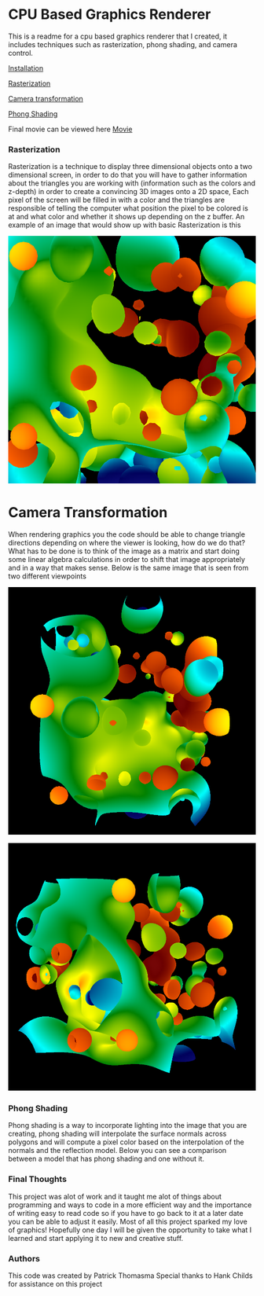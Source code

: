 # CPU Based Graphics Renderer

This is a readme for a cpu based graphics renderer that I created, it includes techniques such as rasterization, phong shading, and camera control.

[Installation](#Installation)

[Rasterization](#Rasterization)

[Camera transformation](#Camera-transformation)

[Phong Shading](#Phong-Shading)


Final movie can be viewed here [Movie](https://www.youtube.com/watch?v=1PQ-9w8j_hk)

### Rasterization 
Rasterization is a technique to display three dimensional objects onto a two dimensional screen, in order to do that you will have to gather information about the triangles you are working with (information such as the colors and z-depth) in order to create a convincing 3D images onto a 2D space, Each pixel of the screen will be filled in with a color and the triangles are responsible of telling the computer what position the pixel to be colored is at and what color and whether it shows up depending on the z buffer. An example of an image that would show up with basic Rasterization is this 

![Raster](Images/allTriangles.png)

# Camera Transformation
When rendering graphics you the code should be able to change triangle directions depending on where the viewer is looking, how do we do that? What has to be done is to think of the image as a matrix and start doing some linear algebra calculations in order to shift that image appropriately and in a way that makes sense. Below is the same image that is seen from two different viewpoints

![Image1](Images/frame000.png)

![Image2](Images/frame750.png)

### Phong Shading
Phong shading is a way to incorporate lighting into the image that you are creating, phong shading will interpolate the surface normals across polygons and will compute a pixel color based on the interpolation of the normals and the reflection model. Below you can see a comparison between a model that has phong shading and one without it.

### Final Thoughts
This project was alot of work and it taught me alot of things about programming and ways to code in a more efficient way and the importance of writing easy to read code so if you have to go back to it at a later date you can be able to adjust it easily. Most of all this project sparked my love of graphics! Hopefully one day I will be given the opportunity to take what I learned and start applying it to new and creative stuff.

### Authors
This code was created by Patrick Thomasma
Special thanks to Hank Childs for assistance on this project
